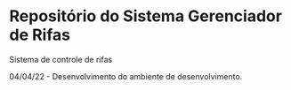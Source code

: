# Repositório do Sistema Gerenciador de Rifas
Sistema de controle de rifas

04/04/22 - Desenvolvimento do ambiente de desenvolvimento.
